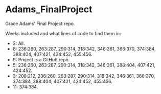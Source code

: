# Adams_FinalProject
Grace Adams' Final Project repo. 

Weeks included and what lines of code to find them in: 

- 2: All.
- 8: 236:260, 263:287, 290:314, 318:342, 346:361, 366:370, 374:384, 388:404, 407:421, 424:452, 455:456.
- 9: Project is a GitHub repo. 
- 5: 236:260, 263:287, 290:314, 318:342, 346:361, 388:404, 407:421, 424:452.
- 3: 208:212, 236:260, 263:287, 290:314, 318:342, 346:361, 366:370, 374:384, 388:404, 407:421, 424:452, 455:456.
- 11: 374:384.
